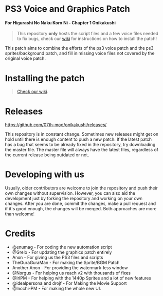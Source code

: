 # PS3 Voice and Graphics Patch
#### For Higurashi No Naku Koro Ni - Chapter 1 Onikakushi

> This repository **only** hosts the script files and a few voice files needed to fix bugs, check our [wiki](https://07th-mod.com/wiki/Higurashi/Higurashi-Getting-started) for instructions on how to install the patch!

This patch aims to combine the efforts of the ps3 voice patch and the ps3 sprites/background patch, and fill in missing voice files not covered by the original voice patch.

# Installing the patch

> [Check our wiki](https://07th-mod.com/wiki/).

# Releases

https://github.com/07th-mod/onikakushi/releases/

This repository is in constant change. Sometimes new releases might get on hold until there is enough content to push a new patch. If the latest patch has a bug that seems to be already fixed in the repository, try downloading the master file. The master file will always have the latest files, regardless of the current release being outdated or not.

# Developing with us

Usually, older contributors are welcome to join the repository and push their own changes without supervision. However, you can also aid the development just by forking the repository and working on your own changes. After you are done, commit the changes, make a pull request and if it's good enough, the changes will be merged. Both approaches are more than welcome!

# Credits

- @enumag - For coding the new automation script
- @Grelo - For updating the graphics patch entirely
- Anon - For giving us the PS3 files and scripts
- TheGuraGuraMan - For making the Sprite/BGM Patch
- Another Anon - For providing the watermark-less window
- @Norgus - For helping us reach v2 with thousands of fixes
- @IrlPM - For helping with the 1440p Sprites and a lot of new features
- @idealpersona and drojf  - For Making the Movie Support
- @Inochi-PM - For making the whole new UI.
